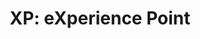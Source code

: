 ---
layout: term
title: 'XP: eXperience Point'
name: xp
description: "synonyme d'AP (Action Point)"
---